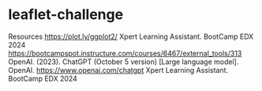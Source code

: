 # leaflet-challenge
Resources
https://plot.ly/ggplot2/ Xpert Learning Assistant. BootCamp EDX 2024 https://bootcampspot.instructure.com/courses/6467/external_tools/313
OpenAI. (2023). ChatGPT (October 5 version) [Large language model]. OpenAI. https://www.openai.com/chatgpt Xpert Learning Assistant. BootCamp EDX 2024